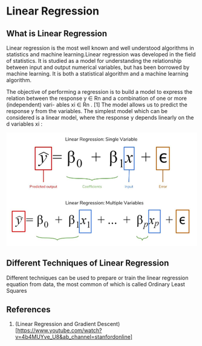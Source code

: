 
# Linear Regression

## What is Linear Regression
Linear regression is the most well known and well understood algorithms in statistics and machine learning.Linear regression was developed in the field of statistics. It is studied as a model for understanding the relationship between input and output numerical variables, but has been borrowed by machine learning. It is both a statistical algorithm and a machine learning algorithm.

The objective of performing a regression is to build a model to express the relation between the response y ∈ Rn and a combination of one or more (independent) vari- ables xi ∈ Rn . [1] The model allows us to predict the response y from the variables. The simplest model which can be considered is a linear model, where the response y depends linearly on the d variables xi :

![](https://github.com/Jean-njoroge/Machine-Learning-Resources/blob/master/Images/linear_regression.jpg)

## Different Techniques of Linear Regression
Different techniques can be used to prepare or train the linear regression equation from data, the most common of which is called Ordinary Least Squares



## References
1. (Linear Regression and Gradient Descent)[https://www.youtube.com/watch?v=4b4MUYve_U8&ab_channel=stanfordonline]
